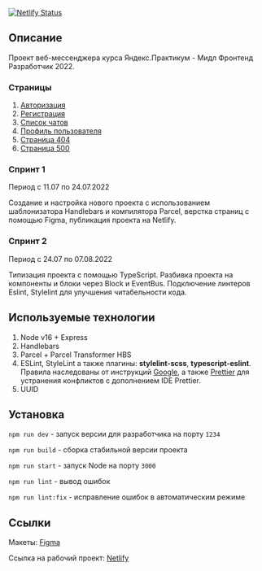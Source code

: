 [![Netlify Status](https://api.netlify.com/api/v1/badges/55a263f4-bfea-4b71-83f0-d422089db859/deploy-status)](https://app.netlify.com/sites/charming-marshmallow-76f3f5/deploys)

## Описание

Проект веб-мессенджера курса Яндекс.Практикум - Мидл Фронтенд Разработчик 2022.

### Страницы

1. [Авторизация](https://charming-marshmallow-76f3f5.netlify.app)
2. [Регистрация](https://charming-marshmallow-76f3f5.netlify.app/register)
3. [Список чатов](https://charming-marshmallow-76f3f5.netlify.app/chats)
4. [Профиль пользователя](https://charming-marshmallow-76f3f5.netlify.app/profile)
5. [Страница 404](https://charming-marshmallow-76f3f5.netlify.app/404)
6. [Страница 500](https://charming-marshmallow-76f3f5.netlify.app/500)

### Спринт 1

Период с 11.07 по 24.07.2022

Создание и настройка нового проекта с использованием шаблонизатора Handlebars и компилятора Parcel, верстка страниц с помощью Figma, публикация проекта на Netlify.

### Спринт 2

Период с 24.07 по 07.08.2022

Типизация проекта с помощью TypeScript. Разбивка проекта на компоненты и блоки через Block и EventBus. Подключение линтеров Eslint, Stylelint для улучшения читабельности кода.

## Используемые технологии

1. Node v16 + Express
2. Handlebars
3. Parcel + Parcel Transformer HBS
4. ESLint, StyleLint а также плагины: **stylelint-scss**, **typescript-eslint**. Правила наследованы от инструкций [Google](https://github.com/google/eslint-config-google), а также [Prettier](https://github.com/prettier/stylelint-config-prettier) для устранения конфликтов с дополнением IDE Prettier.
5. UUID

## Установка

`npm run dev` - запуск версии для разработчика на порту `1234`

`npm run build` - сборка стабильной версии проекта

`npm run start` - запуск Node на порту `3000`

`npm run lint` - вывод ошибок

`npm run lint:fix` - исправление ошибок в автоматическим режиме

## Ссылки

Макеты: [Figma](https://www.figma.com/file/IZNg4gYpnw1PjPAJbxXlKZ/ChatScript)

Ссылка на рабочий проект: [Netlify](https://charming-marshmallow-76f3f5.netlify.app)

